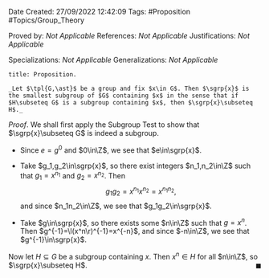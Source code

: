 <div class="topSpace"></div>

Date Created: 27/09/2022 12:42:09
Tags: #Proposition #Topics/Group_Theory

Proved by: _Not Applicable_
References: _Not Applicable_
Justifications: _Not Applicable_

Specializations: _Not Applicable_
Generalizations: _Not Applicable_

``` ad-Proposition
title: Proposition.

_Let $\tpl{G,\ast}$ be a group and fix $x\in G$. Then $\sgrp{x}$ is the smallest subgroup of $G$ containing $x$ in the sense that if $H\subseteq G$ is a subgroup containing $x$, then $\sgrp{x}\subseteq H$._

```

_Proof_. We shall first apply the Subgroup Test to show that $\sgrp{x}\subseteq G$ is indeed a subgroup.
* Since $e=g^0$ and $0\in\Z$, we see that $e\in\sgrp{x}$.

* Take $g_1,g_2\in\sgrp{x}$, so there exist integers $n_1,n_2\in\Z$ such that $g_1=x^{n_1}$ and $g_2=x^{n_2}$. Then
$$\begin{equation}
    g_1g_2=x^{n_1}x^{n_2}=x^{n_1n_2},
\end{equation}$$
and since $n_1n_2\in\Z$, we see that $g_1g_2\in\sgrp{x}$.
* Take $g\in\sgrp{x}$, so there exists some $n\in\Z$ such that $g=x^n$. Then $g^{-1}=\l(x^n\r)^{-1}=x^{-n}$, and since $-n\in\Z$, we see that $g^{-1}\in\sgrp{x}$.

Now let $H\subseteq G$ be a subgroup containing $x$. Then $x^n\in H$ for all $n\in\Z$, so $\sgrp{x}\subseteq H$.<span style="float:right;">$\blacksquare$</span>
